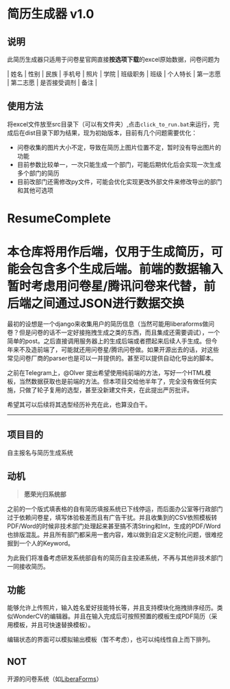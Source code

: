 
# 简历生成器 v1.0

## 说明

此简历生成器只适用于问卷星官网直接**按选项下载**的excel原始数据，问卷问题为

| 姓名	| 性别	| 民族	| 手机号	| 照片	| 学院	| 班级职务	| 班级	| 个人特长	| 第一志愿	| 第二志愿	| 是否接受调剂	| 备注 |

## 使用方法

将excel文件放至src目录下（可以有文件夹）,点击`click_to_run.bat`来运行，完成后在dist目录下即为结果，现为初始版本，目前有几个问题需要优化：

  * 问卷收集的图片大小不定，导致在简历上图片位置不定，暂时没有导出图片的功能
  * 目前参数比较单一，一次只能生成一个部门，可能后期优化后会实现一次生成多个部门的简历
  * 目前改部门还需修改py文件，可能会优化实现更改外部文件来修改导出的部门和其他可选项

# ResumeComplete

# 本仓库将用作后端，仅用于生成简历，可能会包含多个生成后端。前端的数据输入暂时考虑用问卷星/腾讯问卷来代替，前后端之间通过JSON进行数据交换

最初的设想是一个django来收集用户的简历信息（当然可能用liberaforms做问卷？但是问卷的话不一定好接拖拽生成之类的东西，而且集成还需要调试），一个简单的post。之后直接调用服务器上的生成后端或者攒起来后续人手生成。但今年来不及造前端了，可能就还用问卷星/腾讯问卷做。如果开源出去的话，对这些常见问卷厂商的parser也是可以一并提供的。甚至可以提供自动化导出的脚本。

之前在Telegram上，@Olver 提出希望使用纯前端的方法，写好一个HTML模板，当然数据获取也是前端的方法。但本项目交给他半年了，完全没有做任何实施，只做了轮子复用的选型，甚至没新建文件夹，在此提出严厉批评。

希望其可以后续将其选型经历补充在此，也算没白干。

---

## 项目目的

自主报名与简历生成系统

## 动机

> **愿荣光归系统部**

之前的一个版式填表格的自有简历填报系统已下线停运，而后面办公室等行政部门过于依赖问卷星，填写体验极差而且有广告干扰。并且收集到的CSV依照模板转PDF/Word的时候非技术部门处理起来甚至搞不清String和Int，生成的PDF/Word也排版混乱。并且所有部门都采用一套内容，难以做到自定义定制化问题，很难挖掘到一个人的Keyword。

为此我们将准备考虑研发系统部自有的简历自主投递系统，不再与其他非技术部门一同接收简历。

## 功能

能够允许上传照片，输入姓名爱好技能特长等，并且支持模块化拖拽排序经历。类似WonderCV的编辑器。并且在输入完成后可按照预置的模板生成PDF简历（采用模板，并且可快速替换模板）。

编辑状态的界面可以模拟输出模板（暂不考虑），也可以纯线性自上而下排列。

## NOT

开源的问卷系统（如[LiberaForms](https://liberaforms.org)）

